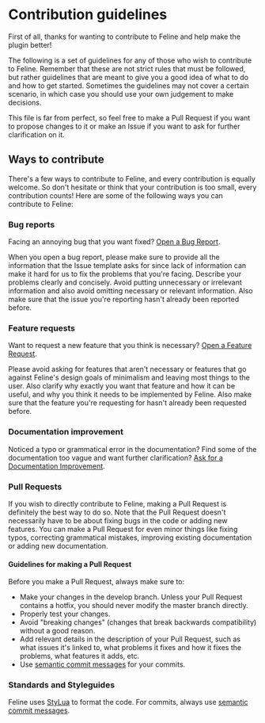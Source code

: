 # Contribution guidelines

First of all, thanks for wanting to contribute to Feline and help make the plugin better!

The following is a set of guidelines for any of those who wish to contribute to Feline.
Remember that these are not strict rules that must be followed, but rather guidelines that are meant
to give you a good idea of what to do and how to get started. Sometimes the guidelines may not cover
a certain scenario, in which case you should use your own judgement to make decisions.

This file is far from perfect, so feel free to make a Pull Request if you want to propose changes to
it or make an Issue if you want to ask for further clarification on it.

## Ways to contribute

There's a few ways to contribute to Feline, and every contribution is equally welcome. So don't
hesitate or think that your contribution is too small, every contribution counts! Here are some of
the following ways you can contribute to Feline:

### Bug reports

Facing an annoying bug that you want fixed?
[Open a Bug Report](https://github.com/famiu/feline.nvim/issues/new/choose).

When you open a bug report, please make sure to provide all the information that the Issue template
asks for since lack of information can make it hard for us to fix the problems that you're facing.
Describe your problems clearly and concisely. Avoid putting unnecessary or irrelevant information
and also avoid omitting necessary or relevant information. Also make sure that the issue you're
reporting hasn't already been reported before.

### Feature requests

Want to request a new feature that you think is necessary?
[Open a Feature Request](https://github.com/famiu/feline.nvim/issues/new/choose).

Please avoid asking for features that aren't necessary or features that go against Feline's design
goals of minimalism and leaving most things to the user. Also clarify why exactly you want that
feature and how it can be useful, and why you think it needs to be implemented by Feline. Also make
sure that the feature you're requesting for hasn't already been requested before.

### Documentation improvement

Noticed a typo or grammatical error in the documentation? Find some of the documentation too vague
and want further clarification?
[Ask for a Documentation Improvement](https://github.com/famiu/feline.nvim/issues/new/choose).

### Pull Requests

If you wish to directly contribute to Feline, making a Pull Request is definitely the best way to
do so. Note that the Pull Request doesn't necessarily have to be about fixing bugs in the code or
adding new features. You can make a Pull Request for even minor things like fixing typos, correcting
grammatical mistakes, improving existing documentation or adding new documentation.

#### Guidelines for making a Pull Request

Before you make a Pull Request, always make sure to:

- Make your changes in the develop branch. Unless your Pull Request contains a hotfix, you
  should never modify the master branch directly.
- Properly test your changes.
- Avoid "breaking changes" (changes that break backwards compatibility) without a good reason.
- Add relevant details in the description of your Pull Request, such as what issues it's linked to,
  what problems it fixes and how it fixes the problems, what features it adds, etc.
- Use [semantic commit messages](https://www.conventionalcommits.org/) for your commits.

### Standards and Styleguides

Feline uses [StyLua](https://github.com/JohnnyMorganz/StyLua) to format the code.
For commits, always use [semantic commit messages](https://www.conventionalcommits.org/).
